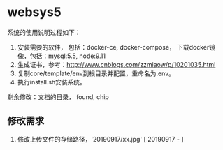 # websys5
系统的使用说明过程如下：
1. 安装需要的软件， 包括：docker-ce, docker-compose， 下载docker镜像，包括：mysql:5.5, node:9.11
2. 生成证书，参考：http://www.cnblogs.com/zzmiaow/p/10201035.html
3. 复制core/template/env到根目录并配置，重命名为.env。
4. 执行install.sh安装系统。


剩余修改：文档的目录， found, chip

## 修改需求
1. 修改上传文件的存储路径，'20190917/xx.jpg' [ 20190917 -  ]
